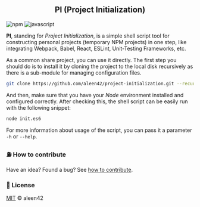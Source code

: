 <h2 align="center">PI (Project Initialization)</h2>

![npm](https://aleen42.github.io/badges/src/npm.svg) ![javascript](https://aleen42.github.io/badges/src/javascript.svg)

**PI**, standing for *Project Initialization*, is a simple shell script tool for constructing personal projects (temporary NPM projects) in one step, like integrating Webpack, Babel, React, ESLint, Unit-Testing Frameworks, etc.

As a common share project, you can use it directly. The first step you should do is to install it by cloning the project to the local disk recursively as there is a sub-module for managing configuration files.

```bash
git clone https://github.com/aleen42/project-initialization.git --recursive
```

And then, make sure that you have your *Node* environment installed and configured correctly. After checking this, the shell script can be easily run with the following snippet:

```bash
node init.es6
```

For more information about usage of the script, you can pass it a parameter `-h` or `--help`.

### :fuelpump: How to contribute

Have an idea? Found a bug? See [how to contribute](https://aleen42.gitbooks.io/personalwiki/content/contribution.html).

### :scroll: License

[MIT](https://aleen42.github.io/PersonalWiki/MIT.html) © aleen42
